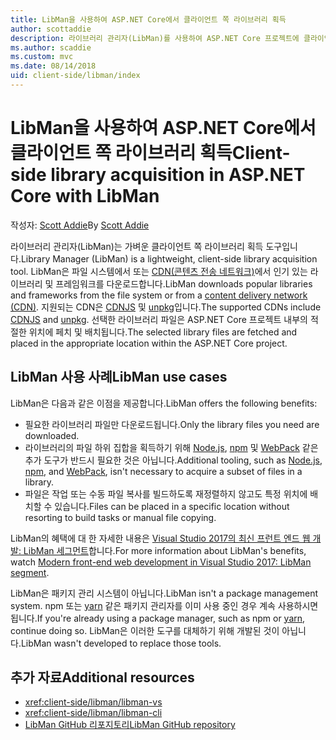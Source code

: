 ```yaml
---
title: LibMan을 사용하여 ASP.NET Core에서 클라이언트 쪽 라이브러리 획득
author: scottaddie
description: 라이브러리 관리자(LibMan)를 사용하여 ASP.NET Core 프로젝트에 클라이언트 쪽 라이브러리 자산을 설치하는 방법을 알아봅니다.
ms.author: scaddie
ms.custom: mvc
ms.date: 08/14/2018
uid: client-side/libman/index
---
```

# <a name="client-side-library-acquisition-in-aspnet-core-with-libman"></a><span data-ttu-id="2be61-103">LibMan을 사용하여 ASP.NET Core에서 클라이언트 쪽 라이브러리 획득</span><span class="sxs-lookup"><span data-stu-id="2be61-103">Client-side library acquisition in ASP.NET Core with LibMan</span></span>

<span data-ttu-id="2be61-104">작성자: [Scott Addie](https://twitter.com/Scott_Addie)</span><span class="sxs-lookup"><span data-stu-id="2be61-104">By [Scott Addie](https://twitter.com/Scott_Addie)</span></span>

<span data-ttu-id="2be61-105">라이브러리 관리자(LibMan)는 가벼운 클라이언트 쪽 라이브러리 획득 도구입니다.</span><span class="sxs-lookup"><span data-stu-id="2be61-105">Library Manager (LibMan) is a lightweight, client-side library acquisition tool.</span></span> <span data-ttu-id="2be61-106">LibMan은 파일 시스템에서 또는 [CDN(콘텐츠 전송 네트워크)](https://wikipedia.org/wiki/Content_delivery_network)에서 인기 있는 라이브러리 및 프레임워크를 다운로드합니다.</span><span class="sxs-lookup"><span data-stu-id="2be61-106">LibMan downloads popular libraries and frameworks from the file system or from a [content delivery network (CDN)](https://wikipedia.org/wiki/Content_delivery_network).</span></span> <span data-ttu-id="2be61-107">지원되는 CDN은 [CDNJS](https://cdnjs.com/) 및 [unpkg](https://unpkg.com/#/)입니다.</span><span class="sxs-lookup"><span data-stu-id="2be61-107">The supported CDNs include [CDNJS](https://cdnjs.com/) and [unpkg](https://unpkg.com/#/).</span></span> <span data-ttu-id="2be61-108">선택한 라이브러리 파일은 ASP.NET Core 프로젝트 내부의 적절한 위치에 페치 및 배치됩니다.</span><span class="sxs-lookup"><span data-stu-id="2be61-108">The selected library files are fetched and placed in the appropriate location within the ASP.NET Core project.</span></span>

## <a name="libman-use-cases"></a><span data-ttu-id="2be61-109">LibMan 사용 사례</span><span class="sxs-lookup"><span data-stu-id="2be61-109">LibMan use cases</span></span>

<span data-ttu-id="2be61-110">LibMan은 다음과 같은 이점을 제공합니다.</span><span class="sxs-lookup"><span data-stu-id="2be61-110">LibMan offers the following benefits:</span></span>

* <span data-ttu-id="2be61-111">필요한 라이브러리 파일만 다운로드됩니다.</span><span class="sxs-lookup"><span data-stu-id="2be61-111">Only the library files you need are downloaded.</span></span>
* <span data-ttu-id="2be61-112">라이브러리의 파일 하위 집합을 획득하기 위해 [Node.js](https://nodejs.org), [npm](https://www.npmjs.com) 및 [WebPack](https://webpack.js.org) 같은 추가 도구가 반드시 필요한 것은 아닙니다.</span><span class="sxs-lookup"><span data-stu-id="2be61-112">Additional tooling, such as [Node.js](https://nodejs.org), [npm](https://www.npmjs.com), and [WebPack](https://webpack.js.org), isn't necessary to acquire a subset of files in a library.</span></span>
* <span data-ttu-id="2be61-113">파일은 작업 또는 수동 파일 복사를 빌드하도록 재정렬하지 않고도 특정 위치에 배치할 수 있습니다.</span><span class="sxs-lookup"><span data-stu-id="2be61-113">Files can be placed in a specific location without resorting to build tasks or manual file copying.</span></span>

<span data-ttu-id="2be61-114">LibMan의 혜택에 대 한 자세한 내용은 [Visual Studio 2017의 최신 프런트 엔드 웹 개발: LibMan 세그먼트](https://channel9.msdn.com/Events/Build/2017/B8073#time=43m34s)합니다.</span><span class="sxs-lookup"><span data-stu-id="2be61-114">For more information about LibMan's benefits, watch [Modern front-end web development in Visual Studio 2017: LibMan segment](https://channel9.msdn.com/Events/Build/2017/B8073#time=43m34s).</span></span>

<span data-ttu-id="2be61-115">LibMan은 패키지 관리 시스템이 아닙니다.</span><span class="sxs-lookup"><span data-stu-id="2be61-115">LibMan isn't a package management system.</span></span> <span data-ttu-id="2be61-116">npm 또는 [yarn](https://yarnpkg.com) 같은 패키지 관리자를 이미 사용 중인 경우 계속 사용하시면 됩니다.</span><span class="sxs-lookup"><span data-stu-id="2be61-116">If you're already using a package manager, such as npm or [yarn](https://yarnpkg.com), continue doing so.</span></span> <span data-ttu-id="2be61-117">LibMan은 이러한 도구를 대체하기 위해 개발된 것이 아닙니다.</span><span class="sxs-lookup"><span data-stu-id="2be61-117">LibMan wasn't developed to replace those tools.</span></span>

## <a name="additional-resources"></a><span data-ttu-id="2be61-118">추가 자료</span><span class="sxs-lookup"><span data-stu-id="2be61-118">Additional resources</span></span>

* <xref:client-side/libman/libman-vs>
* <xref:client-side/libman/libman-cli>
* [<span data-ttu-id="2be61-119">LibMan GitHub 리포지토리</span><span class="sxs-lookup"><span data-stu-id="2be61-119">LibMan GitHub repository</span></span>](https://github.com/aspnet/LibraryManager)
